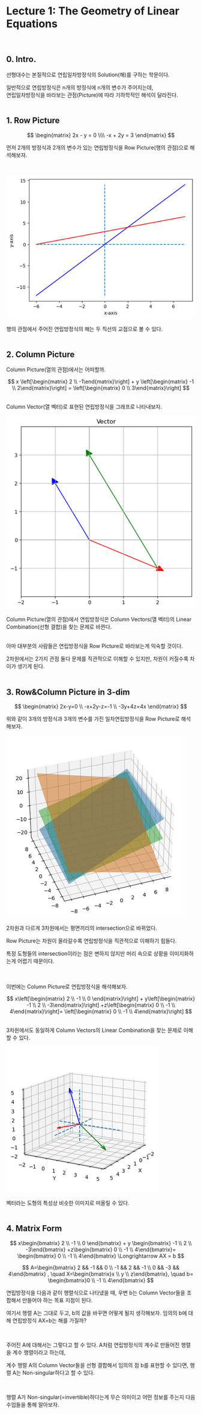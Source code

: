 Lecture 1: The Geometry of Linear Equations
=======

<br>

## 0. Intro.
선형대수는 본질적으로 연립일차방정식의 Solution(해)를 구하는 학문이다.

일반적으로 연립방정식은 n개의 방정식에 n개의 변수가 주어지는데,<br>
연립일차방정식을 바라보는 관점(Picture)에 따라 기하학적인 해석이 달라진다.
<br>
<br>

## 1. Row Picture


$$
\begin{matrix}
2x - y = 0 \\\\
-x + 2y = 3
\end{matrix}
$$


먼저 2개의 방정식과 2개의 변수가 있는 연립방정식을 Row Picture(행의 관점)으로 해석해보자.

<br>


    
![png](./img/lecture_1/output_2_0.png)
    


행의 관점에서 주어진 연립방정식의 해는 두 직선의 교점으로 볼 수 있다.
<br><br>

## 2. Column Picture
Column Picture(열의 관점)에서는 어떠할까.

$$
x \left[\begin{matrix} 2 \\ -1\end{matrix}\right] + y \left[\begin{matrix} -1 \\ 2\end{matrix}\right]
= \left[\begin{matrix} 0 \\ 3\end{matrix}\right]
$$

<br>
Column Vector(열 벡터)로 표현된 연립방정식을 그래프로 나타내보자.

<br>
    
![png](./img/lecture_1/output_4_0.png)
    


Column Picture(열의 관점)에서 연립방정식은 Column Vectors(열 벡터)의 Linear Combination(선형 결합)을 찾는 문제로 바뀐다.

<br>
아마 대부분의 사람들은 연립방정식을 Row Picture로 바라보는게 익숙할 것이다.

2차원에서는 2가지 관점 둘다 문제를 직관적으로 이해할 수 있지만, 차원이 커질수록 차이가 생기게 된다.
<br><br>

## 3. Row&Column Picture in 3-dim

$$
\begin{matrix}
2x-y=0 \\
-x+2y-z=-1 \\
-3y+4z=4x
\end{matrix}
$$


위와 같이 3개의 방정식과 3개의 변수를 가진 일차연립방정식을 Row Picture로 해석해보자.



    
![png](./img/lecture_1/output_6_1.png)
    


2차원과 다르게 3차원에서는 평면끼리의 intersection으로 바뀌었다.

Row Picture는 차원이 올라갈수록 연립방정식을 직관적으로 이해하기 힘들다.

특정 도형들의 intersection이라는 점은 변하지 않지만 머리 속으로 상황을 이미지화하는게 어렵기 때문이다.


<br><br>
이번에는 Column Picture로 연립방정식을 해석해보자.
<br>

$$
x\left[\begin{matrix} 2 \\ -1 \\ 0 \end{matrix}\right] + y\left[\begin{matrix} -1 \\ 2 \\ -3\end{matrix}\right]
+z\left[\begin{matrix} 0 \\ -1 \\ 4\end{matrix}\right]= \left[\begin{matrix} 0 \\ -1 \\ 4\end{matrix}\right]
$$

<br>
3차원에서도 동일하게 Column Vectors의 Linear Combination을 찾는 문제로 이해할 수 있다.

<br>


    
![png](./img/lecture_1/output_8_1.png)
    


벡터라는 도형의 특성상 비슷한 이미지로 떠올릴 수 있다.
<br><br>

## 4. Matrix Form


$$
x\begin{bmatrix} 2 \\ -1 \\ 0 \end{bmatrix} + y \begin{bmatrix} -1 \\ 2 \\ -3\end{bmatrix}
+z\begin{bmatrix} 0 \\ -1 \\ 4\end{bmatrix}= \begin{bmatrix} 0 \\ -1 \\ 4\end{bmatrix}
 \Longrightarrow  AX = b
$$

$$
A=\begin{bmatrix} 2 && -1 && 0 \\ -1 && 2 && -1 \\ 0 && -3 && 4\end{bmatrix} , \quad
X=\begin{bmatrix}x \\ y \\ z\end{bmatrix}, \quad b= \begin{bmatrix}0 \\ -1 \\ 4\end{bmatrix}
$$


연립방정식을 다음과 같이 행렬식으로 나타냈을 때, 우변 b는 Column Vector들을 조합해서 만들어야 하는 목표 지점이 된다.

여기서 행렬 A는 그대로 두고, b의 값을 바꾸면 어떻게 될지 생각해보자. 임의의 b에 대해 연립방정식 AX=b는 해를 가질까?

<br>

주어진 A에 대해서는 그렇다고 할 수 있다. A처럼 연립방정식의 계수로 만들어진 행렬을 계수 행렬이라고 하는데,

계수 행렬 A의 Column Vector들을 선형 결합해서 임의의 점 b를 표현할 수 있다면, 행렬 A는 Non-singular하다고 할 수 있다.

<br>

행렬 A가 Non-singular(=invertible)하다는게 무슨 의미이고 어떤 정보를 주는지 다음 수업들을 통해 알아보자.

